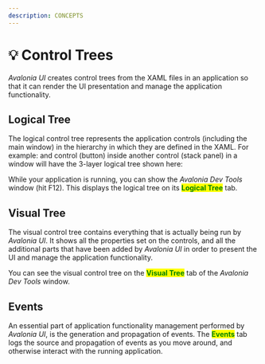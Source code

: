 ```yaml
---
description: CONCEPTS
---
```


# 💡 Control Trees

_Avalonia UI_ creates control trees from the XAML files in an application so that it can render the UI presentation and manage the application functionality.  &#x20;

## Logical Tree

The logical control tree represents the application controls (including the main window) in the hierarchy in which they are defined in the XAML. For example: and control (button) inside another control (stack panel) in a window will have the 3-layer logical tree shown here:

<!--<figure><img src="../.gitbook/assets/image (61).png" alt=""><figcaption></figcaption></figure>-->

While your application is running, you can show the _Avalonia Dev Tools_ window (hit F12). This displays the logical tree on its <mark style="color:green;">**Logical Tree**</mark> tab.

## Visual Tree&#x20;

The visual control tree contains everything that is actually being run by _Avalonia UI_. It shows all the properties set on the controls, and all the additional parts that have been added by _Avalonia UI_ in order to present the UI and manage the application functionality. &#x20;

<!--<figure><img src="../.gitbook/assets/image (15) (2).png" alt=""><figcaption></figcaption></figure>-->

You can see the visual control tree on the <mark style="color:green;">**Visual Tree**</mark> tab of the _Avalonia Dev Tools_ window.

## Events&#x20;

An essential part of application functionality management performed by _Avalonia UI_, is the generation and propagation of events. The <mark style="color:green;">**Events**</mark> tab logs the source and propagation of events as you move around, and otherwise interact with the running application.

<!--<figure><img src="../.gitbook/assets/image (1) (1) (2).png" alt=""><figcaption></figcaption></figure>-->
